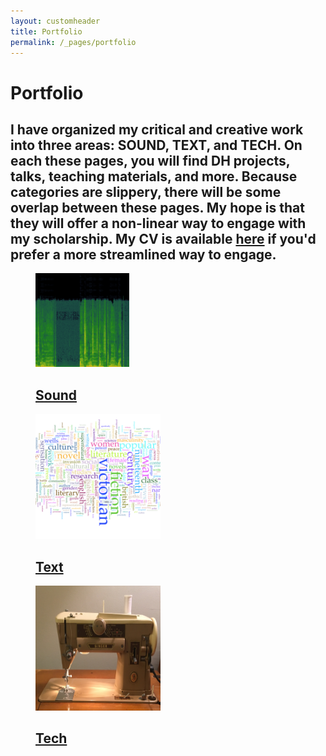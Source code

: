 ```yaml
---
layout: customheader
title: Portfolio
permalink: /_pages/portfolio
---
```


<h1>Portfolio</h1>

<h2>I have organized my critical and creative work into three areas: SOUND, TEXT, and TECH. On each these pages, you will find DH projects, talks, teaching materials, and more. Because categories are slippery, there will be some overlap between these pages. My hope is that they will offer a non-linear way to engage with my scholarship. My CV is available <a href="/_pages/credentials.html">here</a> if you'd prefer a more streamlined way to engage.</h2>

<div class="grid-container">
  <div class="grid-item"> <figure>
  <a href="/_pages/sound.html"><img src="/images/spectrogram-of-the-sonnet-e1539800276138.png" alt="Spectrogram of Alan Rickman's reading of Shakespeare's Sonnet 130" width="150" height="150"></a>
    <figcaption><a href="/_pages/sound.html" text-align="center"><h2>Sound</h2></a></figcaption></figure> </div>
  
  <div class="grid-item"> <figure>
  <a href="/_pages/text.html"><img src="/images/screen-shot-2018-07-11-at-9-08-25-am-e1539800006107.png" alt="Word cloud." width="200" height="200"></a>
   <figcaption><a href="/_pages/text.html" text-align="center"><h2>Text</h2></a></figcaption> </figure>  </div>

<div class="grid-item"> <figure>
  <a href="/_pages/tech.html"> <img src="/images/IMG_8900.JPG" alt="Singer 401a sewing machine." width="200" height="200"> </a>
   <figcaption><a href="/_pages/tech.html" text-align="center"><h2>Tech</h2></a></figcaption>
</figure>  </div>


</div>
